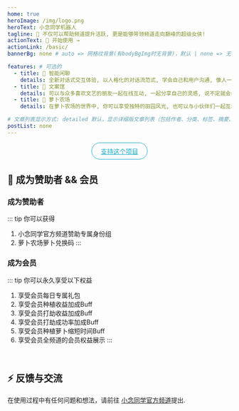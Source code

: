 ```yaml
---
home: true
heroImage: /img/logo.png
heroText: 小念同学机器人
tagline: 🚀 不仅可以帮助频道提升活跃, 更是能够带领频道走向巅峰的超级女侠!
actionText: 👋 开始使用 →
actionLink: /basic/
bannerBg: none # auto => 网格纹背景(有bodyBgImg时无背景)，默认 | none => 无 | '大图地址' | background: 自定义背景样式       提示：如发现文本颜色不适应你的背景时可以到palette.styl修改$bannerTextColor变量

features: # 可选的
  - title: 🧩 智能闲聊
    details: 全新对话式交互体验, 以人格化的对话流范式, 学会自己和用户沟通, 像人一样发起问题增进和用户的了解.
  - title: 📖 文案馆
    details: 可以与众多喜欢文艺的朋友一起在线互动, 一起分享自己的灵感, 说不定就会打开你的思路.
  - title: 🥕 萝卜农场
    details: 在萝卜农场的世界中, 你可以享受独特的田园风光, 也可以与小伙伴们一起互动促进彼此间的友谊.

# 文章列表显示方式: detailed 默认，显示详细版文章列表（包括作者、分类、标签、摘要、分页等）| simple => 显示简约版文章列表（仅标题和日期）| none 不显示文章列表
postList: none
---
```


<p align="center">
  <a class="become-sponsor" href="/support/">支持这个项目</a>
</p>

<style>
.become-sponsor {
  padding: 8px 20px;
  display: inline-block;
  color: #11a8cd;
  border-radius: 30px;
  box-sizing: border-box;
  border: 1px solid #11a8cd;
}
</style>


## 🌈 成为赞助者 && 会员

### 成为赞助者
::: tip 你可以获得
1. 小念同学官方频道赞助专属身份组
2. 萝卜农场萝卜兑换码
:::

### 成为会员
::: tip 你可以永久享受以下权益
1. 享受会员每日专属礼包
2. 享受会员种植收益加成Buff
3. 享受会员打劫收益加成Buff
4. 享受会员打劫成功率加成Buff
5. 享受会员种植萝卜缩短时间Buff
6. 享受会员全频道的会员权益展示
:::

<br/>

## ⚡ 反馈与交流

在使用过程中有任何问题和想法，请前往 [小念同学官方频道](https://qun.qq.com/qqweb/qunpro/share?_wv=3&_wwv=128&appChannel=share&inviteCode=1W6qRMB&businessType=9&from=246610&biz=ka)提出.

